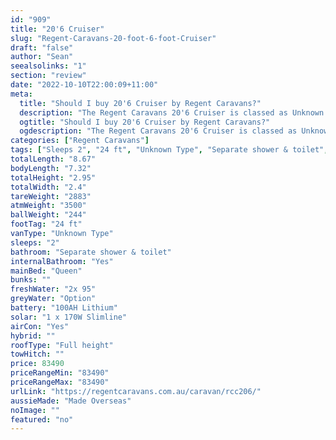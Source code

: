 ```yaml
---
id: "909"
title: "20'6 Cruiser"
slug: "Regent-Caravans-20-foot-6-foot-Cruiser"
draft: "false"
author: "Sean"
seealsolinks: "1"
section: "review"
date: "2022-10-10T22:00:09+11:00"
meta:
  title: "Should I buy 20'6 Cruiser by Regent Caravans?"
  description: "The Regent Caravans 20'6 Cruiser is classed as Unknown Type, and sleeps 2 people. It is Made Overseas and comes in at 24 ft. It generally has Separate shower & toilet."
  ogtitle: "Should I buy 20'6 Cruiser by Regent Caravans?"
  ogdescription: "The Regent Caravans 20'6 Cruiser is classed as Unknown Type, and sleeps 2 people. It is Made Overseas and comes in at 24 ft. It generally has Separate shower & toilet."
categories: ["Regent Caravans"]
tags: ["Sleeps 2", "24 ft", "Unknown Type", "Separate shower & toilet", "Full height", "80 - 100k", "Made Overseas"]
totalLength: "8.67"
bodyLength: "7.32"
totalHeight: "2.95"
totalWidth: "2.4"
tareWeight: "2883"
atmWeight: "3500"
ballWeight: "244"
footTag: "24 ft"
vanType: "Unknown Type"
sleeps: "2"
bathroom: "Separate shower & toilet"
internalBathroom: "Yes"
mainBed: "Queen"
bunks: ""
freshWater: "2x 95"
greyWater: "Option"
battery: "100AH Lithium"
solar: "1 x 170W Slimline"
airCon: "Yes"
hybrid: ""
roofType: "Full height"
towHitch: ""
price: 83490
priceRangeMin: "83490"
priceRangeMax: "83490"
urlLink: "https://regentcaravans.com.au/caravan/rcc206/"
aussieMade: "Made Overseas"
noImage: ""
featured: "no"
---
```

